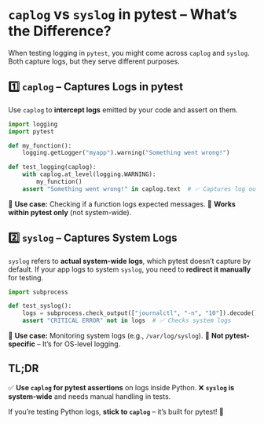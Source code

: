 # `caplog` vs `syslog` in pytest – What’s the Difference?

When testing logging in `pytest`, you might come across `caplog` and `syslog`. Both capture logs, but they serve different purposes.

## 1️⃣ `caplog` – Captures Logs in pytest
Use `caplog` to **intercept logs** emitted by your code and assert on them.

```python
import logging
import pytest

def my_function():
    logging.getLogger("myapp").warning("Something went wrong!")

def test_logging(caplog):
    with caplog.at_level(logging.WARNING):
        my_function()
    assert "Something went wrong!" in caplog.text  # ✅ Captures log output
```

🔹 **Use case:** Checking if a function logs expected messages.
🔹 **Works within pytest only** (not system-wide).

## 2️⃣ `syslog` – Captures System Logs
`syslog` refers to **actual system-wide logs**, which pytest doesn’t capture by default. If your app logs to system `syslog`, you need to **redirect it manually** for testing.

```python
import subprocess

def test_syslog():
    logs = subprocess.check_output(["journalctl", "-n", "10"]).decode()
    assert "CRITICAL ERROR" not in logs  # ✅ Checks system logs
```

🔹 **Use case:** Monitoring system logs (e.g., `/var/log/syslog`).
🔹 **Not pytest-specific** – It’s for OS-level logging.

## TL;DR
✅ **Use `caplog` for pytest assertions** on logs inside Python.
❌ **`syslog` is system-wide** and needs manual handling in tests.

If you’re testing Python logs, **stick to `caplog`** – it’s built for pytest! 🚀
